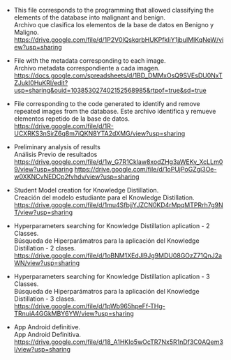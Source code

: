 - This file corresponds to the programming that allowed classifying the elements of the database into malignant and benign.<br>
  Archivo que clasifica los elementos de la base de datos en Benigno y Maligno. <br>
https://drive.google.com/file/d/1P2V0lQskqrbHUKPfkIiY1jbuIMlKqNeW/view?usp=sharing 

- File with the metadata corresponding to each image.<br>
  Archivo metadata correspondiente a cada imagen.<br>
https://docs.google.com/spreadsheets/d/1BD_DMMxOsQ9SVEsDU0NxTZJukI0HuKRl/edit?usp=sharing&ouid=103853027402152568985&rtpof=true&sd=true

- File corresponding to the code generated to identify and remove repeated images from the database.
  Este archivo identifica y remueve elementos repetido de la base de datos.
https://drive.google.com/file/d/1R-UCXRKS3nSirZ6q8m7iQKN8YTA2dXMG/view?usp=sharing

- Preliminary analysis of results<br>
  Análisis Previo de resultados<br>
https://drive.google.com/file/d/1w_G7R1Cklaw8xodZHg3aWEKv_XcLLm09/view?usp=sharing
https://drive.google.com/file/d/1oPUjPoGZgi3Oe-w0XKNCvNEDCp2fvhdv/view?usp=sharing

- Student Model creation for Knowledge Distillation.<br>
  Creación del modelo estudiante para el Knowledge Distillation.<br>
https://drive.google.com/file/d/1mu4SfbjjYJZCN0KD4rMpqMTPRrh7g9NT/view?usp=sharing

- Hyperparameters searching for Knowledge Distillation aplication - 2 Classes.<br>
  Búsqueda de Hiperparámatros para la aplicación del Knowledge Distillation - 2 clases.<br>
https://drive.google.com/file/d/1oBNM1XEdJl9Jg9MDU08GOzZ71QnJ2aWN/view?usp=sharing

- Hyperparameters searching for Knowledge Distillation aplication - 3 Classes.<br>
  Búsqueda de Hiperparámatros para la aplicación del Knowledge Distillation - 3 clases.<br>
https://drive.google.com/file/d/1pWb965hpeFf-THg-TRnuiA4GGkMBY6YW/view?usp=sharing

- App Android definitive.<br>
  App Android Definitiva.<br>
https://drive.google.com/file/d/18_A1HKIo5wOcTR7Nx5R1nDf3C0AQem3l/view?usp=sharing
